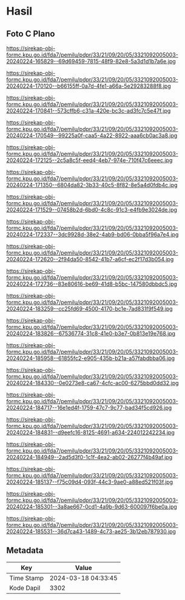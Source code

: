 # Hasil

## Foto C Plano

https://sirekap-obj-formc.kpu.go.id/fda7/pemilu/pdpr/33/21/09/20/05/3321092005003-20240224-165829--69d69459-7815-48f9-82e8-5a3d1d1b7a6e.jpg

https://sirekap-obj-formc.kpu.go.id/fda7/pemilu/pdpr/33/21/09/20/05/3321092005003-20240224-170120--b66155ff-0a7d-4fe1-a66a-5e29283288f8.jpg

https://sirekap-obj-formc.kpu.go.id/fda7/pemilu/pdpr/33/21/09/20/05/3321092005003-20240224-170841--573cffb6-c31a-420e-bc3c-ad3fc7c5e47f.jpg

https://sirekap-obj-formc.kpu.go.id/fda7/pemilu/pdpr/33/21/09/20/05/3321092005003-20240224-170549--99225a0f-caa5-4a22-8922-aaa6cb0ac3a8.jpg

https://sirekap-obj-formc.kpu.go.id/fda7/pemilu/pdpr/33/21/09/20/05/3321092005003-20240224-172125--2c5a8c5f-eed4-4eb7-974e-710f47c6eeec.jpg

https://sirekap-obj-formc.kpu.go.id/fda7/pemilu/pdpr/33/21/09/20/05/3321092005003-20240224-171350--6804da82-3b33-40c5-8f82-8e5a4d0fdb4c.jpg

https://sirekap-obj-formc.kpu.go.id/fda7/pemilu/pdpr/33/21/09/20/05/3321092005003-20240224-171529--07458b2d-6bd0-4c8c-91c3-e4fb9e3024de.jpg

https://sirekap-obj-formc.kpu.go.id/fda7/pemilu/pdpr/33/21/09/20/05/3321092005003-20240224-172337--3dc9928d-38e2-4ab9-bd06-0bba5f96a7e4.jpg

https://sirekap-obj-formc.kpu.go.id/fda7/pemilu/pdpr/33/21/09/20/05/3321092005003-20240224-172620--2f94da50-8542-41b7-a6cf-ec2f17d3b054.jpg

https://sirekap-obj-formc.kpu.go.id/fda7/pemilu/pdpr/33/21/09/20/05/3321092005003-20240224-172736--83e80616-be69-41d8-b5bc-147580dbbdc5.jpg

https://sirekap-obj-formc.kpu.go.id/fda7/pemilu/pdpr/33/21/09/20/05/3321092005003-20240224-183259--cc25fd69-4500-4170-bc1e-7ad831f9f549.jpg

https://sirekap-obj-formc.kpu.go.id/fda7/pemilu/pdpr/33/21/09/20/05/3321092005003-20240224-183826--67536774-31c8-41e0-b3e7-0b813e19e768.jpg

https://sirekap-obj-formc.kpu.go.id/fda7/pemilu/pdpr/33/21/09/20/05/3321092005003-20240224-185958--61855fc2-e905-435b-b21a-a57fabdbba06.jpg

https://sirekap-obj-formc.kpu.go.id/fda7/pemilu/pdpr/33/21/09/20/05/3321092005003-20240224-184330--0e0273e8-ca67-4cfc-ac00-6275bbd0dd32.jpg

https://sirekap-obj-formc.kpu.go.id/fda7/pemilu/pdpr/33/21/09/20/05/3321092005003-20240224-184717--16e1ed4f-1759-47c7-9c77-bad34f5cd926.jpg

https://sirekap-obj-formc.kpu.go.id/fda7/pemilu/pdpr/33/21/09/20/05/3321092005003-20240224-184831--d9eefc16-8125-4691-a634-224012242234.jpg

https://sirekap-obj-formc.kpu.go.id/fda7/pemilu/pdpr/33/21/09/20/05/3321092005003-20240224-184949--2ad5d3f0-1c1f-4ea2-ab02-26277f4b49af.jpg

https://sirekap-obj-formc.kpu.go.id/fda7/pemilu/pdpr/33/21/09/20/05/3321092005003-20240224-185137--f75c09d4-093f-44c3-9ae0-a88ed521f03f.jpg

https://sirekap-obj-formc.kpu.go.id/fda7/pemilu/pdpr/33/21/09/20/05/3321092005003-20240224-185301--3a8ae667-0cd1-4a9b-9d63-600097f6be0a.jpg

https://sirekap-obj-formc.kpu.go.id/fda7/pemilu/pdpr/33/21/09/20/05/3321092005003-20240224-185531--36d7ca43-1489-4c73-ae25-3b12eb787930.jpg


## Metadata

| Key        | Value               |
| ---------- | ------------------- |
| Time Stamp | 2024-03-18 04:33:45 |
| Kode Dapil | 3302                |




